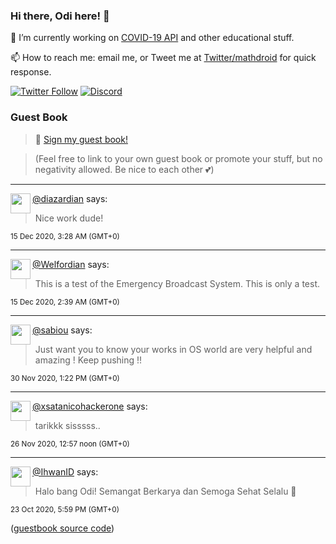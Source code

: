 ### Hi there, Odi here! 👋

🔭 I’m currently working on [COVID-19 API](https://github.com/covid-19-api) and other educational stuff.

📫 How to reach me: email me, or Tweet me at [Twitter/mathdroid](https://twitter.com/mathdroid) for quick response.

[![Twitter Follow](https://img.shields.io/twitter/follow/mathdroid?label=Follow&style=social)](https://twitter.com/mathdroid)
[![Discord](https://img.shields.io/discord/574799330406432769.svg?label=&logo=discord&logoColor=ffffff&color=7389D8&labelColor=6A7EC2)](https://discord.gg/HPxA6Ft)


### Guest Book

> 💬 [Sign my guest book!](https://mathdroid.now.sh)

> (Feel free to link to your own guest book or promote your stuff, but no negativity allowed. Be nice to each other 💕)

---

<!--START_SECTION:guestbook-->
<a href="https://github.com/diazardian"><img align="left" width="32" height="32" src="https://www.github.com/diazardian.png"></a> [@diazardian](https://github.com/diazardian) says:

> Nice work dude!

<sup>15 Dec 2020, 3:28 AM (GMT+0)</sup>


---

<a href="https://github.com/Welfordian"><img align="left" width="32" height="32" src="https://www.github.com/Welfordian.png"></a> [@Welfordian](https://github.com/Welfordian) says:

> This is a test of the Emergency Broadcast System. This is only a test.

<sup>15 Dec 2020, 2:39 AM (GMT+0)</sup>


---

<a href="https://github.com/sabiou"><img align="left" width="32" height="32" src="https://www.github.com/sabiou.png"></a> [@sabiou](https://github.com/sabiou) says:

> Just want you to know your works in OS world are very helpful and amazing ! Keep pushing !!

<sup>30 Nov 2020, 1:22 PM (GMT+0)</sup>


---

<a href="https://github.com/xsatanicohackerone"><img align="left" width="32" height="32" src="https://www.github.com/xsatanicohackerone.png"></a> [@xsatanicohackerone](https://github.com/xsatanicohackerone) says:

> tarikkk sisssss..

<sup>26 Nov 2020, 12:57 noon (GMT+0)</sup>


---

<a href="https://github.com/IhwanID"><img align="left" width="32" height="32" src="https://www.github.com/IhwanID.png"></a> [@IhwanID](https://github.com/IhwanID) says:

> Halo bang Odi! Semangat Berkarya dan Semoga Sehat Selalu 🤗

<sup>23 Oct 2020, 5:59 PM (GMT+0)</sup>

<!--END_SECTION:guestbook-->
<!--GUESTBOOK_LIST [{"name":"diazardian","message":"Nice work dude! ","date":"15 Dec 2020, 3:28 AM (GMT+0)"},{"name":"Welfordian","message":"This is a test of the Emergency Broadcast System. This is only a test.","date":"15 Dec 2020, 2:39 AM (GMT+0)"},{"name":"sabiou","message":"Just want you to know your works in OS world are very helpful and amazing ! Keep pushing !!","date":"30 Nov 2020, 1:22 PM (GMT+0)"},{"name":"xsatanicohackerone","message":"tarikkk sisssss..","date":"26 Nov 2020, 12:57 noon (GMT+0)"},{"name":"IhwanID","message":"Halo bang Odi! Semangat Berkarya dan Semoga Sehat Selalu 🤗","date":"23 Oct 2020, 5:59 PM (GMT+0)"}]-->

([guestbook source code](https://github.com/mathdroid/guestbook))
